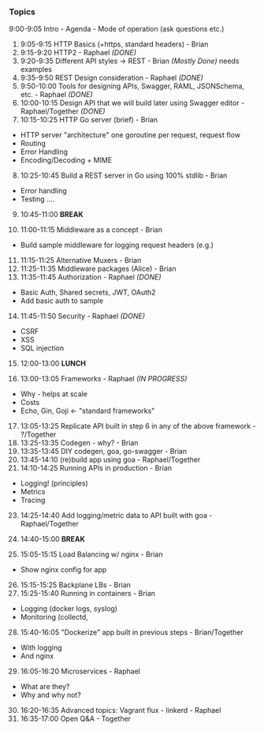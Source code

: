 ### Topics

9:00-9:05 Intro - Agenda - Mode of operation (ask questions etc.)
 
1. 9:05-9:15 HTTP Basics (+https, standard headers) - Brian
2. 9:15-9:20 HTTP2 - Raphael *(DONE)*
3. 9:20-9:35 Different API styles -> REST - Brian *(Mostly Done)* needs examples
4. 9:35-9:50 REST Design consideration - Raphael *(DONE)*
5. 9:50-10:00 Tools for designing APIs, Swagger, RAML, JSONSchema, etc. - Raphael *(DONE)*
6. 10:00-10:15 Design API that we will build later using Swagger editor - Raphael/Together *(DONE)*
7. 10:15-10:25 HTTP Go server (brief) - Brian
  - HTTP server "architecture" one goroutine per request, request flow
  - Routing
  - Error Handling
  - Encoding/Decoding + MIME
8. 10:25-10:45 Build a REST server in Go using 100% stdlib - Brian
  - Error handling
  - Testing ....

9. 10:45-11:00 **BREAK**

10. 11:00-11:15 Middleware as a concept - Brian
  - Build sample middleware for logging request headers (e.g.)
11. 11:15-11:25 Alternative Muxers - Brian
12. 11:25-11:35 Middleware packages (Alice) - Brian
13. 11:35-11:45 Authorization - Raphael *(DONE)*
  - Basic Auth, Shared secrets, JWT, OAuth2
  - Add basic auth to sample
14. 11:45-11:50 Security - Raphael *(DONE)*
  - CSRF
  - XSS
  - SQL injection

15. 12:00-13:00 **LUNCH**

16. 13:00-13:05 Frameworks - Raphael *(IN PROGRESS)*
  - Why - helps at scale
  - Costs
  - Echo, Gin, Goji <- "standard frameworks"
17. 13:05-13:25 Replicate API built in step 6 in any of the above framework - ?/Together
18. 13:25-13:35 Codegen - why? - Brian
20. 13:35-13:45 DIY codegen, goa, go-swagger - Brian
21. 13:45-14:10 (re)build app using goa - Raphael/Together
22. 14:10-14:25 Running APIs in production - Brian
  - Logging! (principles)
  - Metrics
  - Tracing
23. 14:25-14:40 Add logging/metric data to API built with goa - Raphael/Together

24. 14:40-15:00 **BREAK**

25. 15:05-15:15 Load Balancing w/ nginx - Brian
  - Show nginx config for app
26. 15:15-15:25 Backplane LBs - Brian
27. 15:25-15:40 Running in containers - Brian
  - Logging (docker logs, syslog)
  - Monitoring (collectd, 
28. 15:40-16:05 "Dockerize" app built in previous steps - Brian/Together
  - With logging
  - And nginx
29. 16:05-16:20 Microservices - Raphael
  - What are they?
  - Why and why not?
30. 16:20-16:35 Advanced topics: Vagrant flux - linkerd - Raphael
31. 16:35-17:00 Open Q&A - Together
